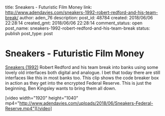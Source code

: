 title: Sneakers - Futuristic Film Money
link: http://www.adendavies.com/sneakers-1992-robert-redford-and-his-team-break/
author: aden_76
description: 
post_id: 48784
created: 2018/06/06 22:28:14
created_gmt: 2018/06/06 22:28:14
comment_status: open
post_name: sneakers-1992-robert-redford-and-his-team-break
status: publish
post_type: post

# Sneakers - Futuristic Film Money

[Sneakers (1992)](https://www.imdb.com/title/tt0105435/) Robert Redford and his team break into banks using some lovely old interfaces both digital and analogue. I bet that today there are still interfaces like this in most banks too. This clip shows the code breaker box in action as they get into the encrypted Federal Reserve. This is just the beginning, Ben Kingsley wants to bring them all down. 

[video width="1920" height="1040" mp4="http://www.adendavies.com/uploads/2018/06/Sneakers-Federal-Reserve.mp4"][/video]